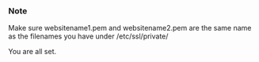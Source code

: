 <!-- post: -->


### Note

Make sure websitename1.pem and websitename2.pem are the same name as the filenames you have under /etc/ssl/private/




You are all set.
